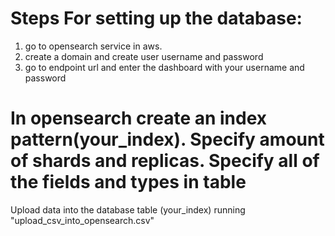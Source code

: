 # Steps For setting up the database:
1. go to opensearch service in aws.
2. create a domain and create user username and password
3. go to endpoint url and enter the dashboard with your username and password
# In opensearch create an index pattern(your_index). Specify amount of shards and replicas. Specify all of the fields and types in table


Upload data into the database table (your_index) running "upload_csv_into_opensearch.csv" 
